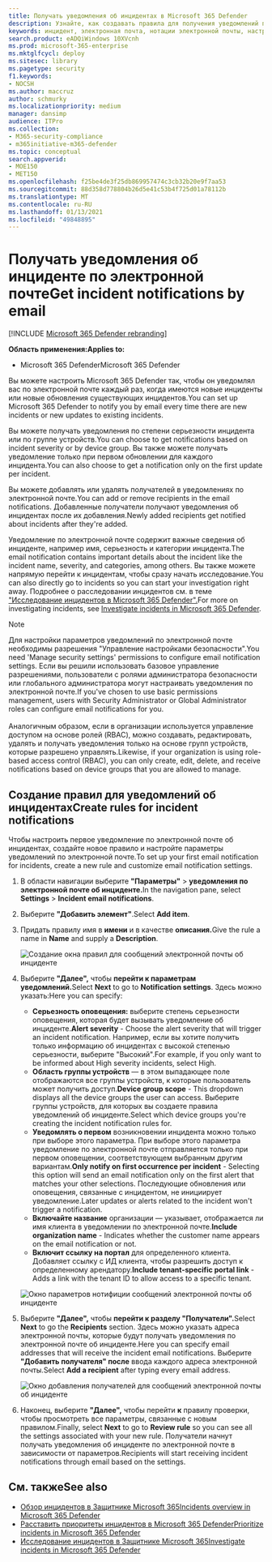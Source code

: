 ```yaml
---
title: Получать уведомления об инцидентах в Microsoft 365 Defender
description: Узнайте, как создавать правила для получения уведомлений по электронной почте об инцидентах в Microsoft 365 Defender
keywords: инцидент, электронная почта, нотации электронной почты, настройка, пользователи, почтовый ящик, электронная почта, инциденты
search.product: eADQiWindows 10XVcnh
ms.prod: microsoft-365-enterprise
ms.mktglfcycl: deploy
ms.sitesec: library
ms.pagetype: security
f1.keywords:
- NOCSH
ms.author: maccruz
author: schmurky
ms.localizationpriority: medium
manager: dansimp
audience: ITPro
ms.collection:
- M365-security-compliance
- m365initiative-m365-defender
ms.topic: conceptual
search.appverid:
- MOE150
- MET150
ms.openlocfilehash: f25be4de3f25db869957474c3cb32b20e9f7aa53
ms.sourcegitcommit: 88d358d778804b26d5e41c53b4f725d01a78112b
ms.translationtype: MT
ms.contentlocale: ru-RU
ms.lasthandoff: 01/13/2021
ms.locfileid: "49848895"
---
```

# <a name="get-incident-notifications-by-email"></a><span data-ttu-id="3e5e7-104">Получать уведомления об инциденте по электронной почте</span><span class="sxs-lookup"><span data-stu-id="3e5e7-104">Get incident notifications by email</span></span>

[!INCLUDE [Microsoft 365 Defender rebranding](../includes/microsoft-defender.md)]


<span data-ttu-id="3e5e7-105">**Область применения:**</span><span class="sxs-lookup"><span data-stu-id="3e5e7-105">**Applies to:**</span></span>
- <span data-ttu-id="3e5e7-106">Microsoft 365 Defender</span><span class="sxs-lookup"><span data-stu-id="3e5e7-106">Microsoft 365 Defender</span></span>

<span data-ttu-id="3e5e7-107">Вы можете настроить Microsoft 365 Defender так, чтобы он уведомлял вас по электронной почте каждый раз, когда имеются новые инциденты или новые обновления существующих инцидентов.</span><span class="sxs-lookup"><span data-stu-id="3e5e7-107">You can set up Microsoft 365 Defender to notify you by email every time there are new incidents or new updates to existing incidents.</span></span> 

<span data-ttu-id="3e5e7-108">Вы можете получать уведомления по степени серьезности инцидента или по группе устройств.</span><span class="sxs-lookup"><span data-stu-id="3e5e7-108">You can choose to get notifications based on incident severity or by device group.</span></span> <span data-ttu-id="3e5e7-109">Вы также можете получать уведомление только при первом обновлении для каждого инцидента.</span><span class="sxs-lookup"><span data-stu-id="3e5e7-109">You can also choose to get a notification only on the first update per incident.</span></span>

<span data-ttu-id="3e5e7-110">Вы можете добавлять или удалять получателей в уведомлениях по электронной почте.</span><span class="sxs-lookup"><span data-stu-id="3e5e7-110">You can add or remove recipients in the email notifications.</span></span> <span data-ttu-id="3e5e7-111">Добавленные получатели получают уведомления об инцидентах после их добавления.</span><span class="sxs-lookup"><span data-stu-id="3e5e7-111">Newly added recipients get notified about incidents after they're added.</span></span> 

<span data-ttu-id="3e5e7-112">Уведомление по электронной почте содержит важные сведения об инциденте, например имя, серьезность и категории инцидента.</span><span class="sxs-lookup"><span data-stu-id="3e5e7-112">The email notification contains important details about the incident like the incident name, severity, and categories, among others.</span></span> <span data-ttu-id="3e5e7-113">Вы также можете напрямую перейти к инцидентам, чтобы сразу начать исследование.</span><span class="sxs-lookup"><span data-stu-id="3e5e7-113">You can also directly go to incidents so you can start your investigation right away.</span></span> <span data-ttu-id="3e5e7-114">Подробнее о расследовании инцидентов см. в теме ["Исследование инцидентов в Microsoft 365 Defender".](https://docs.microsoft.com/microsoft-365/security/mtp/investigate-incidents)</span><span class="sxs-lookup"><span data-stu-id="3e5e7-114">For more on investigating incidents, see [Investigate incidents in Microsoft 365 Defender](https://docs.microsoft.com/microsoft-365/security/mtp/investigate-incidents).</span></span>

>[!NOTE]
><span data-ttu-id="3e5e7-115">Для настройки параметров уведомлений по электронной почте необходимы разрешения "Управление настройками безопасности".</span><span class="sxs-lookup"><span data-stu-id="3e5e7-115">You need 'Manage security settings' permissions to configure email notification settings.</span></span> <span data-ttu-id="3e5e7-116">Если вы решили использовать базовое управление разрешениями, пользователи с ролями администратора безопасности или глобального администратора могут настраивать уведомления по электронной почте.</span><span class="sxs-lookup"><span data-stu-id="3e5e7-116">If you've chosen to use basic permissions management, users with Security Administrator or Global Administrator roles can configure email notifications for you.</span></span> <br> <br>
<span data-ttu-id="3e5e7-117">Аналогичным образом, если в организации используется управление доступом на основе ролей (RBAC), можно создавать, редактировать, удалять и получать уведомления только на основе групп устройств, которые разрешено управлять.</span><span class="sxs-lookup"><span data-stu-id="3e5e7-117">Likewise, if your organization is using role-based access control (RBAC), you can only create, edit, delete, and receive notifications based on device groups that you are allowed to manage.</span></span>

## <a name="create-rules-for-incident-notifications"></a><span data-ttu-id="3e5e7-118">Создание правил для уведомлений об инцидентах</span><span class="sxs-lookup"><span data-stu-id="3e5e7-118">Create rules for incident notifications</span></span>

<span data-ttu-id="3e5e7-119">Чтобы настроить первое уведомление по электронной почте об инцидентах, создайте новое правило и настройте параметры уведомлений по электронной почте.</span><span class="sxs-lookup"><span data-stu-id="3e5e7-119">To set up your first email notification for incidents, create a new rule and customize email notification settings.</span></span>

1. <span data-ttu-id="3e5e7-120">В области навигации выберите **"Параметры"**  >  **уведомления по электронной почте об инциденте.**</span><span class="sxs-lookup"><span data-stu-id="3e5e7-120">In the navigation pane, select **Settings** > **Incident email notifications**.</span></span>
2. <span data-ttu-id="3e5e7-121">Выберите **"Добавить элемент"**.</span><span class="sxs-lookup"><span data-stu-id="3e5e7-121">Select **Add item**.</span></span>
3. <span data-ttu-id="3e5e7-122">Придать правилу имя в **имени** и в качестве **описания.**</span><span class="sxs-lookup"><span data-stu-id="3e5e7-122">Give the rule a name in **Name** and supply a **Description**.</span></span>

    ![Создание окна правил для сообщений электронной почты об инциденте](../../media/incidentemailnotif1.png) 
4. <span data-ttu-id="3e5e7-124">Выберите **"Далее",** чтобы **перейти к параметрам уведомлений.**</span><span class="sxs-lookup"><span data-stu-id="3e5e7-124">Select **Next** to go to **Notification settings**.</span></span> <span data-ttu-id="3e5e7-125">Здесь можно указать:</span><span class="sxs-lookup"><span data-stu-id="3e5e7-125">Here you can specify:</span></span>
    - <span data-ttu-id="3e5e7-126">**Серьезность оповещения:** выберите степень серьезности оповещения, которая будет вызывать уведомление об инциденте.</span><span class="sxs-lookup"><span data-stu-id="3e5e7-126">**Alert severity** - Choose the alert severity that will trigger an incident notification.</span></span> <span data-ttu-id="3e5e7-127">Например, если вы хотите получить только информацию об инцидентах с высокой степенью серьезности, выберите "Высокий".</span><span class="sxs-lookup"><span data-stu-id="3e5e7-127">For example, if you only want to be informed about High severity incidents, select High.</span></span>
    - <span data-ttu-id="3e5e7-128">**Область группы устройств** — в этом выпадающее поле отображаются все группы устройств, к которые пользователь может получить доступ.</span><span class="sxs-lookup"><span data-stu-id="3e5e7-128">**Device group scope** - This dropdown displays all the device groups the user can access.</span></span> <span data-ttu-id="3e5e7-129">Выберите группы устройств, для которых вы создаете правила уведомлений об инциденте.</span><span class="sxs-lookup"><span data-stu-id="3e5e7-129">Select which device groups you're creating the incident notification rules for.</span></span>
    - <span data-ttu-id="3e5e7-130">**Уведомлять о первом** возникновении инцидента можно только при выборе этого параметра. При выборе этого параметра уведомление по электронной почте отправляется только при первом оповещении, соответствующем выбранным другим вариантам.</span><span class="sxs-lookup"><span data-stu-id="3e5e7-130">**Only notify on first occurrence per incident** - Selecting this option will send an email notification only on the first alert that matches your other selections.</span></span> <span data-ttu-id="3e5e7-131">Последующие обновления или оповещения, связанные с инцидентом, не инициирует уведомление.</span><span class="sxs-lookup"><span data-stu-id="3e5e7-131">Later updates or alerts related to the incident won't trigger a notification.</span></span>
    - <span data-ttu-id="3e5e7-132">**Включайте название** организации — указывает, отображается ли имя клиента в уведомлении по электронной почте.</span><span class="sxs-lookup"><span data-stu-id="3e5e7-132">**Include organization name** - Indicates whether the customer name appears on the email notification or not.</span></span>
    - <span data-ttu-id="3e5e7-133">**Включит ссылку на портал** для определенного клиента. Добавляет ссылку с ИД клиента, чтобы разрешить доступ к определенному арендатору.</span><span class="sxs-lookup"><span data-stu-id="3e5e7-133">**Include tenant-specific portal link** -  Adds a link with the tenant ID to allow access to a specific tenant.</span></span>
    
    ![Окно параметров нотифиции сообщений электронной почты об инциденте](../../media/incidentemailnotif2.png)
5. <span data-ttu-id="3e5e7-135">Выберите **"Далее",** чтобы **перейти к разделу "Получатели".**</span><span class="sxs-lookup"><span data-stu-id="3e5e7-135">Select **Next** to go the **Recipients** section.</span></span> <span data-ttu-id="3e5e7-136">Здесь можно указать адреса электронной почты, которые будут получать уведомления по электронной почте об инциденте.</span><span class="sxs-lookup"><span data-stu-id="3e5e7-136">Here you can specify email addresses that will receive the incident email notifications.</span></span> <span data-ttu-id="3e5e7-137">Выберите **"Добавить получателя" после** ввода каждого адреса электронной почты.</span><span class="sxs-lookup"><span data-stu-id="3e5e7-137">Select **Add a recipient** after typing every email address.</span></span>

    ![Окно добавления получателей для сообщений электронной почты об инциденте](../../media/incidentemailnotif3.png) 

6. <span data-ttu-id="3e5e7-139">Наконец, выберите **"Далее",** чтобы перейти **к** правилу проверки, чтобы просмотреть все параметры, связанные с новым правилом.</span><span class="sxs-lookup"><span data-stu-id="3e5e7-139">Finally, select **Next** to go to **Review rule** so you can see all the settings associated with your new rule.</span></span> <span data-ttu-id="3e5e7-140">Получатели начнут получать уведомления об инциденте по электронной почте в зависимости от параметров.</span><span class="sxs-lookup"><span data-stu-id="3e5e7-140">Recipients will start receiving incident notifications through email based on the settings.</span></span>

## <a name="see-also"></a><span data-ttu-id="3e5e7-141">См. также</span><span class="sxs-lookup"><span data-stu-id="3e5e7-141">See also</span></span>
- [<span data-ttu-id="3e5e7-142">Обзор инцидентов в Защитнике Microsoft 365</span><span class="sxs-lookup"><span data-stu-id="3e5e7-142">Incidents overview in Microsoft 365 Defender</span></span>](https://docs.microsoft.com/microsoft-365/security/mtp/incidents-overview)
- [<span data-ttu-id="3e5e7-143">Расставить приоритеты инцидентов в Microsoft 365 Defender</span><span class="sxs-lookup"><span data-stu-id="3e5e7-143">Prioritize incidents in Microsoft 365 Defender</span></span>](https://docs.microsoft.com/microsoft-365/security/mtp/incident-queue)
- [<span data-ttu-id="3e5e7-144">Исследование инцидентов в Защитнике Microsoft 365</span><span class="sxs-lookup"><span data-stu-id="3e5e7-144">Investigate incidents in Microsoft 365 Defender</span></span>](https://docs.microsoft.com/microsoft-365/security/mtp/investigate-incidents)

